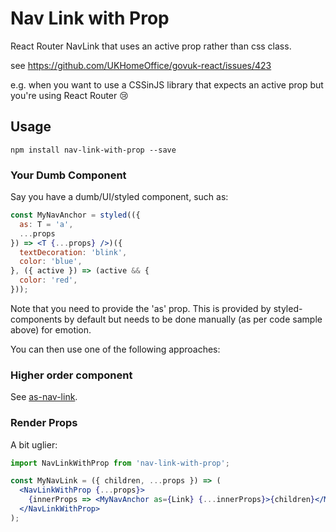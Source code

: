 # Nav Link with Prop

React Router NavLink that uses an active prop rather than css class.

see https://github.com/UKHomeOffice/govuk-react/issues/423

e.g. when you want to use a CSSinJS library that expects an active prop but you're using React Router 😢

## Usage

`npm install nav-link-with-prop --save`

### Your Dumb Component

Say you have a dumb/UI/styled component, such as:

```jsx
const MyNavAnchor = styled(({
  as: T = 'a',
  ...props
}) => <T {...props} />)({
  textDecoration: 'blink',
  color: 'blue',
}, ({ active }) => (active && {
  color: 'red',
}));
```

Note that you need to provide the 'as' prop. This is provided by styled-components by default but needs to be done manually (as per code sample above) for emotion.

You can then use one of the following approaches:

### Higher order component

See [as-nav-link](https://github.com/penx/as-nav-link).

### Render Props
A bit uglier:

```jsx
import NavLinkWithProp from 'nav-link-with-prop';

const MyNavLink = ({ children, ...props }) => (
  <NavLinkWithProp {...props}>
    {innerProps => <MyNavAnchor as={Link} {...innerProps}>{children}</MyNavAnchor>}
  </NavLinkWithProp>
);
```
